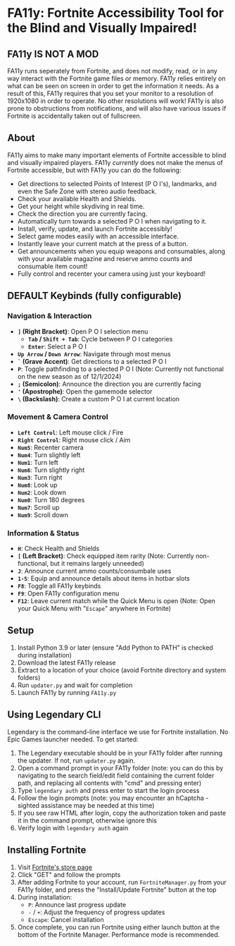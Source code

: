 # FA11y: Fortnite Accessibility Tool for the Blind and Visually Impaired!

## FA11y IS NOT A MOD
FA11y runs seperately from Fortnite, and does not modify, read, or in any way interact with the Fortnite game files or memory. FA11y relies entirely on what can be seen on screen in order to get the information it needs. As a result of this, FA11y requires that you set your monitor to a resolution of 1920x1080 in order to operate. No other resolutions will work! FA11y is also prone to obstructions from notifications, and will also have various issues if Fortnite is accidentally taken out of fullscreen.

## About
FA11y aims to make many important elements of Fortnite accessible to blind and visually impaired players. FA11y *currently* does not make the menus of Fortnite accessible, but with FA11y you can do the following:

- Get directions to selected Points of Interest (P O I's), landmarks, and even the Safe Zone with stereo audio feedback.
- Check your available Health and Shields.
- Get your height while skydiving in real time.
- Check the direction you are currently facing.
- Automatically turn towards a selected P O I when navigating to it.
- Install, verify, update, and launch Fortnite accessibly!
- Select game modes easily with an accessible interface.
- Instantly leave your current match at the press of a button.
- Get announcements when you equip weapons and consumables, along with your available magazine and reserve ammo counts and consumable item count!
- Fully control and recenter your camera using just your keyboard!

## DEFAULT Keybinds (fully configurable)

### Navigation & Interaction
- **`]` (Right Bracket)**: Open P O I selection menu
  - **`Tab` / `Shift + Tab`**: Cycle between P O I categories
  - **`Enter`**: Select a P O I
- **`Up Arrow` / `Down Arrow`**: Navigate through most menus
- **`` ` `` (Grave Accent)**: Get directions to a selected P O I
- **`P`**: Toggle pathfinding to a selected P O I (Note: Currently not functional on the new season as of 12/1/2024)
- **`;` (Semicolon)**: Announce the direction you are currently facing
- **`'` (Apostrophe)**: Open the gamemode selector
- **`\` (Backslash)**: Create a custom P O I at current location

### Movement & Camera Control
- **`Left Control`**: Left mouse click / Fire
- **`Right Control`**: Right mouse click / Aim
- **`Num5`**: Recenter camera
- **`Num4`**: Turn slightly left
- **`Num1`**: Turn left
- **`Num6`**: Turn slightly right
- **`Num3`**: Turn right
- **`Num8`**: Look up
- **`Num2`**: Look down
- **`Num0`**: Turn 180 degrees
- **`Num7`**: Scroll up
- **`Num9`**: Scroll down

### Information & Status
- **`H`**: Check Health and Shields
- **`[` (Left Bracket)**: Check equipped item rarity (Note: Currently non-functional, but it remains largely unneeded)
- **`J`**: Announce current ammo counts/consumbale uses
- **`1-5`**: Equip and announce details about items in hotbar slots
- **`F8`**: Toggle all FA11y keybinds
- **`F9`**: Open FA11y configuration menu
- **`F12`**: Leave current match while the Quick Menu is open (Note: Open your Quick Menu with "`Escape`" anywhere in Fortnite)

## Setup
1. Install Python 3.9 or later (ensure "Add Python to PATH" is checked during installation)
2. Download the latest FA11y release
3. Extract to a location of your choice (avoid Fortnite directory and system folders)
4. Run `updater.py` and wait for completion
5. Launch FA11y by running `FA11y.py`

## Using Legendary CLI
Legendary is the command-line interface we use for Fortnite installation. No Epic Games launcher needed. To get started:

1. The Legendary executable should be in your FA11y folder after running the updater. If not, run `updater.py` again.
2. Open a command prompt in your FA11y folder (note: you can do this by navigating to the search field/edit field containing the current folder path, and replacing all contents with "cmd" and pressing enter)
3. Type `legendary auth` and press enter to start the login process
4. Follow the login prompts (note: you may encounter an hCaptcha - sighted assistance may be needed at this time)
5. If you see raw HTML after login, copy the authorization token and paste it in the command prompt, otherwise ignore this
6. Verify login with `legendary auth` again

## Installing Fortnite
1. Visit [Fortnite's store page](https://store.epicgames.com/en-US/p/fortnite)
2. Click "GET" and follow the prompts
3. After adding Fortnite to your account, run `FortniteManager.py` from your FA11y folder, and press the "Install/Update Fortnite" button at the top
4. During installation:
   - `P`: Announce last progress update
   - `-` / `+`: Adjust the frequency of progress updates
   - `Escape`: Cancel installation
5. Once complete, you can run Fortnite using either launch button at the bottom of the Fortnite Manager. Performance mode is recommended.
